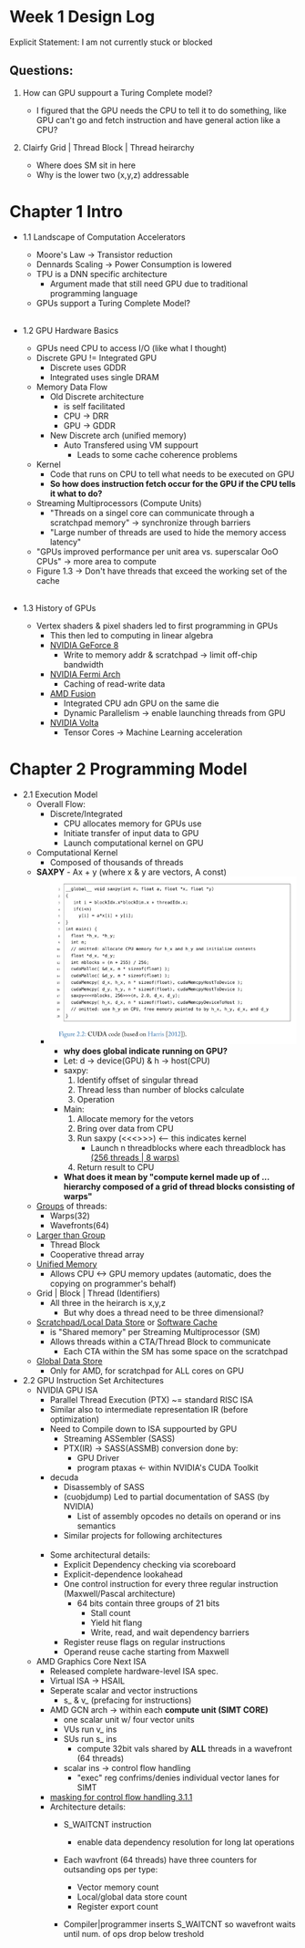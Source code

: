 # Week 1 Design Log
Explicit Statement: I am not currently stuck or blocked

## Questions: 
1. How can GPU suppourt a Turing Complete model?
   - I figured that the GPU needs the CPU to tell it to do something, like GPU can't go and fetch instruction and have general action like a CPU?
  
2. Clairfy Grid | Thread Block | Thread heirarchy
    - Where does SM sit in here
    - Why is the lower two (x,y,z) addressable

# Chapter 1 Intro
- 1.1 Landscape of Computation Accelerators
  - Moore's Law -> Transistor reduction
  - Dennards Scaling -> Power Consumption is lowered
  - TPU is a DNN specific architecture
    - Argument made that still need GPU due to traditional programming language
  - GPUs support a Turing Complete Model?<br><br>
  
- 1.2 GPU Hardware Basics
  - GPUs need CPU to access I/O (like what I thought)
  - Discrete GPU != Integrated GPU
    - Discrete uses GDDR
    - Integrated uses single DRAM
  - Memory Data Flow
    - Old Discrete architecture 
      - is self facilitated
      - CPU -> DRR
      - GPU -> GDDR
    - New Discrete arch (unified memory)
      - Auto Transfered using VM suppourt
        - Leads to some cache coherence problems
  - Kernel
    - Code that runs on CPU to tell what needs to be executed on GPU
    - **So how does instruction fetch occur for the GPU if the CPU tells it what to do?**
  - Streaming Multiprocessors (Compute Units)
    - "Threads on a singel core can communicate through a scratchpad memory" -> synchronize through barriers
    - "Large number of threads are used to hide the memory access latency"
  - "GPUs improved performance per unit area vs. superscalar OoO CPUs" -> more area to compute
  - Figure 1.3 -> Don't have threads that exceed the working set of the cache<br><br>

- 1.3 History of GPUs
  - Vertex shaders & pixel shaders led to first programming in GPUs
    - This then led to computing in linear algebra
    - <u>NVIDIA GeForce 8</u>
      - Write to memory addr & scratchpad -> limit off-chip bandwidth
    - <u>NVIDIA Fermi Arch</u>
      - Caching of read-write data
    - <u>AMD Fusion</u>
      - Integrated CPU adn GPU on the same die
      - Dynamic Parallelism -> enable launching threads from GPU
    - <u>NVIDIA Volta</u>
      - Tensor Cores -> Machine Learning acceleration
  

# Chapter 2 Programming Model
- 2.1 Execution Model
  - Overall Flow:
    - Discrete/Integrated
      - CPU allocates memory for GPUs use
      - Initiate transfer of input data to GPU
      - Launch computational kernel on GPU
  - Computational Kernel
    - Composed of thousands of threads
  - **SAXPY** - Ax + y (where x & y are vectors, A const)
    - ![image](images/fig2_2.png "Figure 2.2")
      - **why does global indicate running on GPU?**
      - Let: d -> device(GPU) & h -> host(CPU)
      - saxpy:
        1. Identify offset of singular thread
        2. Thread less than number of blocks calculate
        3. Operation
      - Main:
        1. Allocate memory for the vetors
        2. Bring over data from CPU
        3. Run saxpy (<<<>>>) <-- this indicates kernel 
            - Launch n threadblocks where each threadblock has <u>(256 threads | 8 warps)</u> 
        4. Return result to CPU
      - **What does it mean by "compute kernel made up of ... hierarchy composed of a grid of thread blocks consisting of warps"** 
  - <u>Groups</u> of threads: 
    - Warps(32)
    - Wavefronts(64)
  - <u>Larger than Group</u>
    - Thread Block
    - Cooperative thread array
  - <u>Unified Memory</u>
    - Allows CPU <-> GPU memory updates (automatic, does the copying on programmer's behalf)
  - Grid | Block | Thread (Identifiers)
    - All three in the heirarch is x,y,z
      - But why does a thread need to be three dimensional?
  - <u>Scratchpad/Local Data Store</u> or <u>Software Cache</u> 
    - is "Shared memory" per Streaming Multiprocessor (SM)
    - Allows threads within a CTA/Thread Block to communicate
      - Each CTA within the SM has some space on the scratchpad
  - <u>Global Data Store</u>
    - Only for AMD, for scratchpad for ALL cores on GPU
- 2.2 GPU Instruction Set Architectures
  - NVIDIA GPU ISA
    - Parallel Thread Execution (PTX) ~= standard RISC ISA
    - Similar also to intermediate representation IR (before optimization)
    - Need to Compile down to ISA suppourted by GPU
      - Streaming ASSembler (SASS)
      - PTX(IR) -> SASS(ASSMB) conversion done by:
        - GPU Driver
        - program ptaxas <- within NVIDIA's CUDA Toolkit
    - decuda
      - Disassembly of SASS
      - (cuobjdump) Led to partial documentation of SASS (by NVIDIA)
        - List of assembly opcodes no details on operand or ins semantics
      - Similar projects for following architectures<br><br>
    - Some architectural details: 
      - Explicit Dependency checking via scoreboard
      - Explicit-dependence lookahead
      - One control instruction for every three regular instruction (Maxwell/Pascal architecture)
        - 64 bits contain three groups of 21 bits
          - Stall count
          - Yield hit flang
          - Write, read, and wait dependency barriers
      - Register reuse flags on regular instructions
      - Operand reuse cache starting from Maxwell
  - AMD Graphics Core Next ISA
    - Released complete hardware-level ISA spec.
    - Virtual ISA -> HSAIL
    - Seperate scalar and vector instructions
      - s_ & v_ (prefacing for instructions)
    - AMD GCN arch -> within each **compute unit (SIMT CORE)**
      - one scalar unit w/ four vector units
      - VUs run v_ ins
      - SUs run s_ ins 
        - compute 32bit vals shared by **ALL** threads in a wavefront (64 threads)
      - scalar ins -> control flow handling
        - "exec" reg confrims/denies individual vector lanes for SIMT
    - <u>masking for control flow handling 3.1.1</u>
    - Architecture details: 
      - S_WAITCNT instruction
        - enable data dependency resolution for long lat operations
      - Each wavfront (64 threads) have three counters for outsanding ops per type:
        - Vector memory count
        - Local/global data store count
        - Register export count

      - Compiler|programmer inserts S_WAITCNT so wavefront waits until num. of ops drop below treshold

